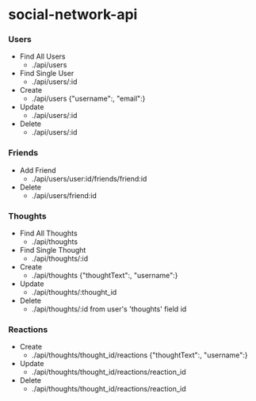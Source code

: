 # social-network-api

### Users

- Find All Users
  - ./api/users
- Find Single User
  - ./api/users/:id
- Create
  - ./api/users
    {"username":, "email":}
- Update
  - ./api/users/:id
- Delete
  - ./api/users/:id

### Friends

- Add Friend
  - ./api/users/user:id/friends/friend:id
- Delete
  - ./api/users/friend:id

### Thoughts

- Find All Thoughts
  - ./api/thoughts
- Find Single Thought
  - ./api/thoughts/:id
- Create
  - ./api/thoughts
    {"thoughtText":, "username":}
- Update
  - ./api/thoughts/:thought_id
- Delete
  - ./api/thoughts/:id from user's 'thoughts' field id

### Reactions

- Create
  - ./api/thoughts/thought_id/reactions
    {"thoughtText":, "username":}
- Update
  - ./api/thoughts/thought_id/reactions/reaction_id
- Delete
  - ./api/thoughts/thought_id/reactions/reaction_id

